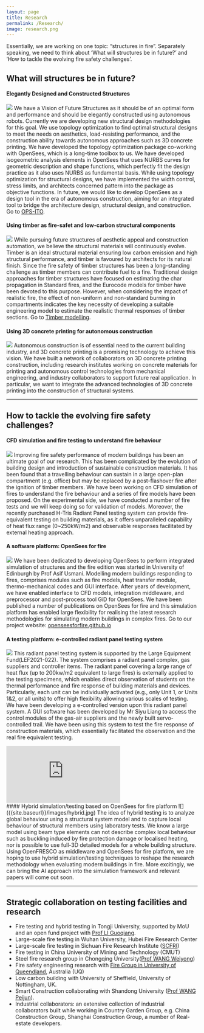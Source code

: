 ```yaml
---
layout: page
title: Research
permalink: /Research/
image: research.png
---
```


Essentially, we are working on one topic: “structures in fire”. Separately speaking, we need to think about ‘What will structures be in future?’ and ‘How to tackle the evolving fire safety challenges’.

## What will structures be in future?
#### Elegantly Designed and Constructed Structures
![]({{site.baseurl}}/images/optimization.png)
We have a Vision of Future Structures as it should be of an optimal form and performance and should be elegantly constructed using autonomous robots. Currently we are developing new structural design methodologies for this goal. We use topology optimization to find optimal structural designs to meet the needs on aesthetics, load-resisting performance, and the construction ability towards autonomous approaches such as 3D concrete printing. We have developed the topology optimization package co-working with OpenSees, which is a long-time toolbox to us. We have developed isogeometric analysis elements in OpenSees that uses NURBS curves for geometric description and shape functions, which perfectly fit the design practice as it also uses NURBS as fundamental basis. While using topology optimization for structural designs, we have implemented the width control, stress limits, and architects concerned pattern into the package as objective functions. In future, we would like to develop OpenSees as a design tool in the era of autonomous construction, aiming for an integrated tool to bridge the architecture design, structural design, and construction. Go to [OPS-ITO](https://doi.org/10.1016/j.cad.2023.103517).

#### Using timber as fire-safet and low-carbon structural components
![]({{site.baseurl}}/images/timber.jpg)
While pursuing future structures of aesthetic appeal and construction automation, we believe the structural materials will continuously evolve. Timber is an ideal structural material ensuring low carbon emission and high structural performance, and timber is favoured by architects for its natural finish. Since the fire safety of timber structures has been a long-standing challenge as timber members can contribute fuel to a fire. Traditional design approaches for timber structures have focused on estimating the char propagation in Standard fires, and the Eurocode models for timber have been devoted to this purpose. However, when considering the impact of realistic fire, the effect of non-uniform and non-standard burning in compartments indicates the key necessity of developing a suitable engineering model to estimate the realistic thermal responses of timber sections. Go to [Timber modelling](https://doi.org/10.1002/fam.3115).

#### Using 3D concrete printing for autonomous construction
![]({{site.baseurl}}/images/3dprinting.png)
Autonomous construction is of essential need to the current building industry, and 3D concrete printing is a promising technology to achieve this vision. We have built a network of collaborators on 3D concrete printing construction, including research institutes working on concrete materials for printing and autonomous control technologies from mechanical engineering, and industry collaborators to support future real application. In particular, we want to integrate the advanced technologies of 3D concrete printing into the construction of structural systems.

***

## How to tackle the evolving fire safety challenges?
#### CFD simulation and fire testing to understand fire behaviour
![]({{site.baseurl}}/images/fire_behaviour.png)
Improving fire safety performance of modern buildings has been an ultimate goal of our research. This has been complicated by the evolution of building design and introduction of sustainable construction materials. It has been found that a travelling behaviour can sustain in a large open-plan compartment (e.g. office) but may be replaced by a post-flashover fire after the ignition of timber members. We have been working on CFD simulation of fires to understand the fire behaviour and a series of fire models have been proposed. On the experimental side, we have conducted a number of fire tests and we will keep doing so for validation of models. Moreover, the recently purchased H-Tris Radiant Panel testing system can provide fire-equivalent testing on building materials, as it offers unparalleled capability of heat flux range (0~250kW/m2) and observable responses facilitated by external heating approach.

#### A software platform: OpenSees for fire
![]({{site.baseurl}}/images/opsfire.png)
We have  been  dedicated to developing OpenSees to perform integrated simulation of structures and the fire edition was started in University of Edinburgh by Prof Asif Usmani. Modelling modern buildings responding to fires, comprises modules such as fire models, heat transfer module, thermo-mechanical codes and GUI interface. After years of development, we have enabled interface to CFD  models, integration middleware, and preprocessor and post-process tool  GiD for OpenSees. We have been published  a  number of publications  on OpenSees for  fire and this simulation platform has enabled large flexibility for realising the  latest research methodologies  for simulating modern buildings in complex fires. Go to our project website: [openseesforfire.github.io](http://openseesforfire.github.io/)

#### A testing platform: e-controlled radiant panel testing system
![]({{site.baseurl}}/images/Panel.png)
This radiant panel testing system is supported by the Large Equipment Fund(LEF2021-022). The system comprises a radiant panel complex, gas suppliers and controller items. The radiant panel covering a large range of heat flux (up to 200kw/m2 equivalent to large fires) is externally applied to the testing specimens, which enables direct observation of students on the thermal performance and fire response of building materials and devices. Particularly, each unit can be individually activated (e.g., only Unit 1, or Units 1&2, or all units) to offer high flexibility allowing various scales of testing. We have been developing a e-controlled version upon this radiant panel system. A GUI software has been developed by Mr Siyu Liang to access the control modules of the gas-air suppliers and the newly built servo-controlled trail. We have been using this system to test the fire response of construction materials, which essentially facilitated the observation and the real fire equivalent testing.
<iframe src="https://www.youtube.com/embed/TlnzLhNGrxw" frameborder ="0" allowfullscreen></iframe>

<br>
#### Hybrid simulation/testing based on OpenSees for fire platform
![]({{site.baseurl}}/images/hybrid.jpg)
The idea of hybrid testing is to analyze global behaviour using a structural system model and to capture local behaviour of structural members using laboratory tests. We know a large model using beam type elements can not describe complex local behaviour such as buckling induced by fire protection damage or localised heating, nor is possible to use full-3D detailed models for a whole building structure. Using OpenFRESCO as middleware and OpenSees for fire platform, we are hoping to use hybrid simulation/testing techniques to reshape the research methodology when evaluating modern buildings in fire. More excitingly, we can bring the AI approach into the simulation framework and relevant papers will come out soon. 


***
## Strategic collaboration on testing facilities and research
* Fire testing and hybrid testing in Tongji University, supported by MoU and an open fund project with [Prof LI Guoqiang](http://steelpro.net/Default.aspx).
* Large-scale fire testing in Wuhan University, Hubei Fire Research Center
* Large-scale fire testing in Sichuan Fire Research Institute ([SCFRI](https://www.scfri.cn/))
* Fire testing in China University of Mining and Technology (CMUT)
* Steel fire research group in Chongqing University([Prof WANG Weiyong](http://wangfire.net/))
* Fire safety engineering research with [Fire Group in University of Queendland](https://civil.uq.edu.au/research/fire-safety-engineering), Australia (UQ)
* Low carbon building with University of Sheffield, University of Nottingham, UK.
* Smart Construction collaborating with Shandong University ([Prof WANG Peijun](https://www.tjsl.sdu.edu.cn/info/1316/4573.htm)).
* Industrial collaborators: an extensive collection  of industrial collaborators built while working in Country Garden Group, e.g. China Construction Group, Shanghai Construction Group, a number of Real-estate developers.